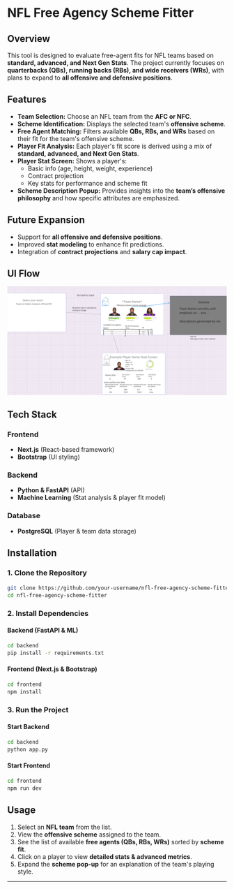 # NFL Free Agency Scheme Fitter

## Overview
This tool is designed to evaluate free-agent fits for NFL teams based on **standard, advanced, and Next Gen Stats**. The project currently focuses on **quarterbacks (QBs), running backs (RBs), and wide receivers (WRs)**, with plans to expand to **all offensive and defensive positions**.

## Features
- **Team Selection:** Choose an NFL team from the **AFC or NFC**.
- **Scheme Identification:** Displays the selected team's **offensive scheme**.
- **Free Agent Matching:** Filters available **QBs, RBs, and WRs** based on their fit for the team's offensive scheme.
- **Player Fit Analysis:** Each player's fit score is derived using a mix of **standard, advanced, and Next Gen Stats**.
- **Player Stat Screen:** Shows a player's:
  - Basic info (age, height, weight, experience)
  - Contract projection
  - Key stats for performance and scheme fit
- **Scheme Description Popup:** Provides insights into the **team’s offensive philosophy** and how specific attributes are emphasized.

## Future Expansion
- Support for **all offensive and defensive positions**.
- Improved **stat modeling** to enhance fit predictions.
- Integration of **contract projections** and **salary cap impact**.

## UI Flow
![NFL Free Agency Scheme Fitter](nfl_free_agency_diagram.png)

## Tech Stack

### **Frontend**
- **Next.js** (React-based framework)
- **Bootstrap** (UI styling)

### **Backend**
- **Python & FastAPI** (API)
- **Machine Learning** (Stat analysis & player fit model)

### **Database**
- **PostgreSQL** (Player & team data storage)

## Installation
### **1. Clone the Repository**
```sh
git clone https://github.com/your-username/nfl-free-agency-scheme-fitter.git
cd nfl-free-agency-scheme-fitter
```

### **2. Install Dependencies**
#### **Backend (FastAPI & ML)**
```sh
cd backend
pip install -r requirements.txt
```

#### **Frontend (Next.js & Bootstrap)**
```sh
cd frontend
npm install
```

### **3. Run the Project**
#### **Start Backend**
```sh
cd backend
python app.py
```

#### **Start Frontend**
```sh
cd frontend
npm run dev
```

## Usage
1. Select an **NFL team** from the list.
2. View the **offensive scheme** assigned to the team.
3. See the list of available **free agents (QBs, RBs, WRs)** sorted by **scheme fit**.
4. Click on a player to view **detailed stats & advanced metrics**.
5. Expand the **scheme pop-up** for an explanation of the team's playing style.

---
